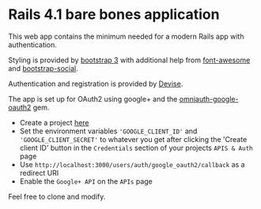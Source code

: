 # Rails 4.1 bare bones application

This web app contains the minimum needed for a modern Rails app with authentication.
  
Styling is provided by [bootstrap 3](http://getbootstrap.com/ "Bootstrap responsive CSS") with additional help from [font-awesome](http://fortawesome.github.io/Font-Awesome/ "Font awesome scalable vector icons") and [bootstrap-social](http://lipis.github.io/bootstrap-social/ "Bootstrap styled social buttons for g+, twitter etc").
 
Authentication and registration is provided by [Devise](https://github.com/plataformatec/devise "Devise authentication for Rails").

The app is set up for OAuth2 using google+ and the [omniauth-google-oauth2](https://github.com/zquestz/omniauth-google-oauth2 "Google oauth2 gem") gem.

*  Create a project [here](https://console.developers.google.com "Google developer console")
* Set the environment variables `'GOOGLE_CLIENT_ID'` and `'GOOGLE_CLIENT_SECRET'` to whatever you get after clicking the 'Create client ID' button in the `Credentials` section of your projects `APIS & Auth` page
* Use `http://localhost:3000/users/auth/google_oauth2/callback` as a redirect URI
* Enable the `Google+ API` on the `APIs` page 

Feel free to clone and modify.

